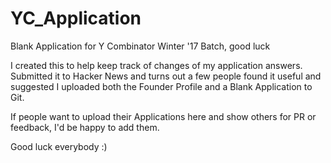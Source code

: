 # YC_Application
Blank Application for Y Combinator Winter '17 Batch, good luck

I created this to help keep track of changes of my application answers. Submitted it to Hacker News and turns out a few people found it useful and suggested I uploaded 
both the Founder Profile and a Blank Application to Git.

If people want to upload their Applications here and show others for PR or feedback, I'd be happy to add them.

Good luck everybody :)
